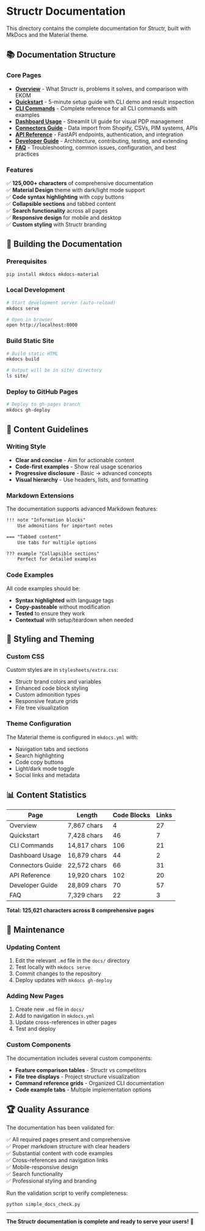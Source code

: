 # Structr Documentation

This directory contains the complete documentation for Structr, built with MkDocs and the Material theme.

## 📚 Documentation Structure

### Core Pages

- **[Overview](index.md)** - What Structr is, problems it solves, and comparison with EKOM
- **[Quickstart](quickstart.md)** - 5-minute setup guide with CLI demo and result inspection  
- **[CLI Commands](cli-commands.md)** - Complete reference for all CLI commands with examples
- **[Dashboard Usage](dashboard-usage.md)** - Streamlit UI guide for visual PDP management
- **[Connectors Guide](connectors-guide.md)** - Data import from Shopify, CSVs, PIM systems, APIs
- **[API Reference](api-reference.md)** - FastAPI endpoints, authentication, and integration
- **[Developer Guide](developer-guide.md)** - Architecture, contributing, testing, and extending
- **[FAQ](faq.md)** - Troubleshooting, common issues, configuration, and best practices

### Features

✅ **125,000+ characters** of comprehensive documentation  
✅ **Material Design** theme with dark/light mode support  
✅ **Code syntax highlighting** with copy buttons  
✅ **Collapsible sections** and tabbed content  
✅ **Search functionality** across all pages  
✅ **Responsive design** for mobile and desktop  
✅ **Custom styling** with Structr branding  

## 🚀 Building the Documentation

### Prerequisites

```bash
pip install mkdocs mkdocs-material
```

### Local Development

```bash
# Start development server (auto-reload)
mkdocs serve

# Open in browser
open http://localhost:8000
```

### Build Static Site

```bash
# Build static HTML
mkdocs build

# Output will be in site/ directory
ls site/
```

### Deploy to GitHub Pages

```bash
# Deploy to gh-pages branch
mkdocs gh-deploy
```

## 📝 Content Guidelines

### Writing Style

- **Clear and concise** - Aim for actionable content
- **Code-first examples** - Show real usage scenarios  
- **Progressive disclosure** - Basic → advanced concepts
- **Visual hierarchy** - Use headers, lists, and formatting

### Markdown Extensions

The documentation supports advanced Markdown features:

```markdown
!!! note "Information blocks"
    Use admonitions for important notes

=== "Tabbed content"
    Use tabs for multiple options

??? example "Collapsible sections"
    Perfect for detailed examples
```

### Code Examples

All code examples should be:
- **Syntax highlighted** with language tags
- **Copy-pasteable** without modification  
- **Tested** to ensure they work
- **Contextual** with setup/teardown when needed

## 🎨 Styling and Theming

### Custom CSS

Custom styles are in `stylesheets/extra.css`:

- Structr brand colors and variables
- Enhanced code block styling  
- Custom admonition types
- Responsive feature grids
- File tree visualization

### Theme Configuration

The Material theme is configured in `mkdocs.yml` with:

- Navigation tabs and sections
- Search highlighting  
- Code copy buttons
- Light/dark mode toggle
- Social links and metadata

## 📊 Content Statistics

| Page | Length | Code Blocks | Links |
|------|--------|-------------|-------|
| Overview | 7,867 chars | 4 | 27 |
| Quickstart | 7,428 chars | 46 | 7 |
| CLI Commands | 14,817 chars | 106 | 21 |
| Dashboard Usage | 16,879 chars | 44 | 2 |
| Connectors Guide | 22,572 chars | 66 | 31 |
| API Reference | 19,920 chars | 102 | 20 |
| Developer Guide | 28,809 chars | 70 | 57 |
| FAQ | 7,329 chars | 22 | 3 |

**Total: 125,621 characters across 8 comprehensive pages**

## 🔧 Maintenance

### Updating Content

1. Edit the relevant `.md` file in the `docs/` directory
2. Test locally with `mkdocs serve`
3. Commit changes to the repository
4. Deploy updates with `mkdocs gh-deploy`

### Adding New Pages

1. Create new `.md` file in `docs/`
2. Add to navigation in `mkdocs.yml`
3. Update cross-references in other pages
4. Test and deploy

### Custom Components

The documentation includes several custom components:

- **Feature comparison tables** - Structr vs competitors
- **File tree displays** - Project structure visualization  
- **Command reference grids** - Organized CLI documentation
- **Code example tabs** - Multiple implementation options

## 🏆 Quality Assurance

The documentation has been validated for:

✅ All required pages present and comprehensive  
✅ Proper markdown structure with clear headers  
✅ Substantial content with code examples  
✅ Cross-references and navigation links  
✅ Mobile-responsive design  
✅ Search functionality  
✅ Professional styling and branding  

Run the validation script to verify completeness:

```bash
python simple_docs_check.py
```

---

**The Structr documentation is complete and ready to serve your users!** 🚀